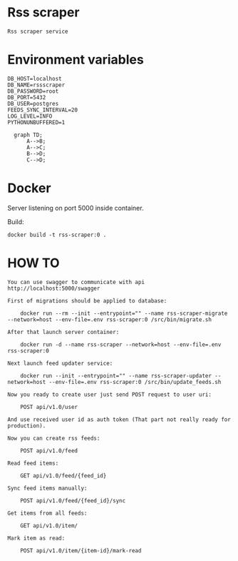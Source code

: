 # Rss scraper

    Rss scraper service

# Environment variables

    DB_HOST=localhost
    DB_NAME=rssscraper
    DB_PASSWORD=root
    DB_PORT=5432
    DB_USER=postgres
    FEEDS_SYNC_INTERVAL=20
    LOG_LEVEL=INFO
    PYTHONUNBUFFERED=1

```mermaid
  graph TD;
      A-->B;
      A-->C;
      B-->D;
      C-->D;
```    

# Docker

Server listening on port 5000 inside container.

Build:

    docker build -t rss-scraper:0 .


    
# HOW TO

    You can use swagger to communicate with api http://localhost:5000/swagger
    
    First of migrations should be applied to database:

        docker run --rm --init --entrypoint="" --name rss-scraper-migrate --network=host --env-file=.env rss-scraper:0 /src/bin/migrate.sh

    After that launch server container:

        docker run -d --name rss-scraper --network=host --env-file=.env rss-scraper:0    

    Next launch feed updater service:

        docker run --init --entrypoint="" --name rss-scraper-updater --network=host --env-file=.env rss-scraper:0 /src/bin/update_feeds.sh
        
    Now you ready to create user just send POST request to user uri:
        
        POST api/v1.0/user
    
    And use received user id as auth token (That part not really ready for production).

    Now you can create rss feeds:

        POST api/v1.0/feed
        
    Read feed items:
        
        GET api/v1.0/feed/{feed_id}

    Sync feed items manually:
        
        POST api/v1.0/feed/{feed_id}/sync
        
    Get items from all feeds:
        
        GET api/v1.0/item/
    
    Mark item as read:
        
        POST api/v1.0/item/{item-id}/mark-read
    
    
    
    

    

    